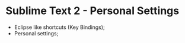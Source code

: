 Sublime Text 2 - Personal Settings
=======

- Eclipse like shortcuts (Key Bindings);
- Personal settings;